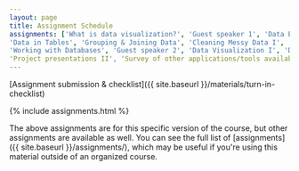 ```yaml
---
layout: page
title: Assignment Schedule
assignments: ['What is data visualization?', 'Guest speaker 1', 'Data Entry and Storage', 'Introduction to R and RStudio',
'Data in Tables', 'Grouping & Joining Data', 'Cleaning Messy Data I', 'Cleaning Messy Data II' 
'Working with Databases', 'Guest speaker 2', 'Data Visualization I', 'Data Visualization II, 'Project presentations I',
'Project presentations II', 'Survey of other applications/tools available for data visualization']
---
```


[Assignment submission & checklist]({{ site.baseurl }}/materials/turn-in-checklist)

{% include assignments.html %}

The above assignments are for this specific version of the course, but other
assignments are available as well. You can see the full list of
[assignments]({{ site.baseurl }}/assignments/), which may be useful if you're using this material
outside of an organized course.

<!-- Schedule Management
- Update the `assignments:` list with `title:` from `assignments/` files. 
- Add 'Template' to `assignments:` to view the course template from `docs/`. 
- The remaining content should be left AS IS.
-->
